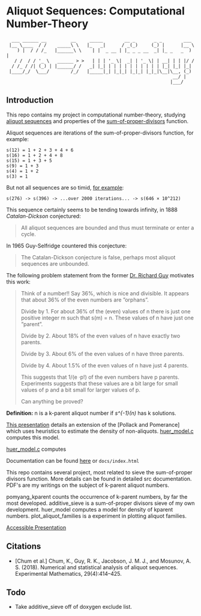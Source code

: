 Aliquot Sequences: Computational Number-Theory
==========

```none
  ___ ______ __         __     _____        __ _       _ _        ___  
 |__ \____  / /    _____\ \   |_   _|      / _(_)     (_) |      |__ \ 
    ) |  / / /_   |______\ \    | |  _ __ | |_ _ _ __  _| |_ _   _  ) |
   / /  / / '_ \   ______ > >   | | | '_ \|  _| | '_ \| | __| | | |/ / 
  / /_ / /| (_) | |______/ /   _| |_| | | | | | | | | | | |_| |_| |_|  
 |____/_/  \___/        /_/   |_____|_| |_|_| |_|_| |_|_|\__|\__, (_)  
                                                              __/ |    
                                                             |___/  
```

Introduction
------------

This repo contains my project in computational number-theory, studying [aliquot sequences](https://en.wikipedia.org/wiki/Aliquot_sequence) and properties of the [sum-of-proper-divisors](https://en.wikipedia.org/wiki/Divisor_function) function. 

Aliquot sequences are iterations of the sum-of-proper-divisors function, for example:

```none
s(12) = 1 + 2 + 3 + 4 + 6
s(16) = 1 + 2 + 4 + 8
s(15) = 1 + 3 + 5
s(9) = 1 + 3
s(4) = 1 + 2
s(3) = 1
```

But not all sequences are so timid, [for example](http://factordb.com/sequences.php?se=1&aq=276&action=last2):

```none
s(276) -> s(396) -> ...over 2000 iterations... -> s(646 × 10^212)
```

This sequence certainly seems to be tending towards infinity, in 1888 *Catalan-Dickson* conjectured:

> All aliquot sequences are bounded and thus must terminate or enter a cycle.

In 1965 Guy-Selfridge countered this conjecture:

> The Catalan-Dickson conjecture is false, perhaps most aliquot sequences are unbounded.

The following problem statement from the former [Dr. Richard Guy](https://en.wikipedia.org/wiki/Richard_K._Guy) motivates this work:

> Think of a number!! Say 36%, which is nice and divisible. It appears that about 36% of the even numbers are ”orphans”.
>
> Divide by 1. For about 36% of the (even) values of n there is just one positive integer m such that s(m) = n. These values of n have just one ”parent”.
>
> Divide by 2. About 18% of the even values of n have exactly two parents.
>
> Divide by 3. About 6% of the even values of n have three parents.
>
> Divide by 4. About 1.5% of the even values of n have just 4 parents.
>
> This suggests that 1/(e ·p!) of the even numbers have p parents. Experiments suggests that these values are a bit large for small values of p and a bit small for larger values of p.
>
> Can anything be proved?

**Definition:** n is a k-parent aliquot number if *s^{-1}(n)* has k solutions.

[This presentation](https://github.com/guinn8/aliquot/blob/master/pdf/kparent_density_technical_presentation.pdf) details an extension of the [Pollack and Pomerance] which uses heuristics to estimate the density of non-aliquots. [huer_model.c](https://guinn8.github.io/aliquot/html/huer__model_8c.html) computes this model.



[huer_model.c](https://guinn8.github.io/aliquot/html/huer__model_8c.html) computes 

Documentation can be found [here](https://guinn8.github.io/aliquot/html/index.html) or `docs/index.html`

This repo contains several project, most related to sieve the sum-of-proper divisors function. More details can be found in detailed src documentation. PDF's are my writings on the subject of k-parent aliquot numbers.

pomyang_kparent counts the occurrence of k-parent numbers, by far the most developed.
additive_sieve is a sum-of-proper divisors sieve of my own development.
huer_model computes a model for density of kparent numbers.
plot_aliquot_families is a experiment in plotting aliquot families.

[Accessible Presentation](https://raw.githubusercontent.com/guinn8/aliquot/master/pdf/kparent_density_basic_presentation.pdf)

Citations
-----------
 -  [Chum et al.] Chum, K., Guy, R. K., Jacobson, J. M. J., and Mosunov, A. S. (2018).
      Numerical and statistical analysis of aliquot sequences. Experimental Mathematics, 29(4):414–425.

Todo
-----
 - Take additive_sieve off of doxygen exclude list.